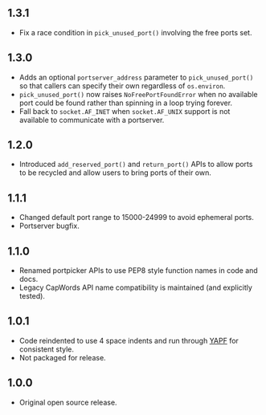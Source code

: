 ## 1.3.1

 * Fix a race condition in `pick_unused_port()` involving the free ports set.

## 1.3.0

* Adds an optional `portserver_address` parameter to `pick_unused_port()` so
  that callers can specify their own regardless of `os.environ`.
* `pick_unused_port()` now raises `NoFreePortFoundError` when no available port
  could be found rather than spinning in a loop trying forever.
* Fall back to `socket.AF_INET` when `socket.AF_UNIX` support is not available
  to communicate with a portserver.

## 1.2.0

* Introduced `add_reserved_port()` and `return_port()` APIs to allow ports to
  be recycled and allow users to bring ports of their own.

## 1.1.1

* Changed default port range to 15000-24999 to avoid ephemeral ports.
* Portserver bugfix.

## 1.1.0

* Renamed portpicker APIs to use PEP8 style function names in code and docs.
* Legacy CapWords API name compatibility is maintained (and explicitly tested).

## 1.0.1

* Code reindented to use 4 space indents and run through
  [YAPF](https://github.com/google/yapf) for consistent style.
* Not packaged for release.

## 1.0.0

* Original open source release.
